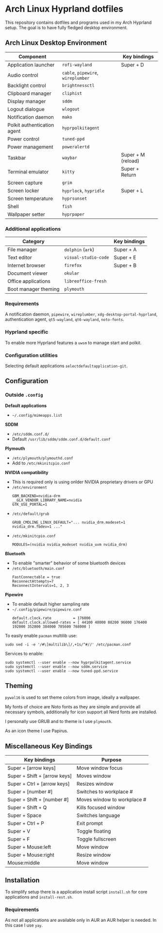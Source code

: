 # Arch Linux Hyprland dotfiles
This repository contains dotfiles and programs used in my Arch Hyprland setup. The goal is to have fully fledged desktop environment.
## Arch Linux Desktop Environment
| Component                   |                                    | Key bindings       |
| --------------------------- | ---------------------------------- | ------------------ |
| Application launcher        | `rofi-wayland`                     | Super + D          |
| Audio control               | `cable`, `pipewire`, `wireplumber` |                    |
| Backlight control           | `brightnessctl`                    |                    |
| Clipboard manager           | `cliphist`                         |                    |
| Display manager             | `sddm`                             |                    |
| Logout dialogue             | `wlogout`                          |                    |
| Notification daemon         | `mako`                             |                    |
| Polkit authentication agent | `hyprpolkitagent`                  |                    |
| Power control               | `tuned-ppd`                        |                    |
| Power management            | `poweralertd`                      |                    |
| Taskbar                     | `waybar`                           | Super + M (reload) |
| Terminal emulator           | `kitty`                            | Super + Return     |
| Screen capture              | `grim`                             |                    |
| Screen locker               | `hyprlock`, `hypridle`             | Super + L          |
| Screen temperature          | `hyprsunset`                       |                    |
| Shell                       | `fish`                             |                    |
| Wallpaper setter            | `hyprpaper`                        |                    |

### Additional applications
| Category             |                      | Key bindings |
| -------------------- | -------------------- | ------------ |
| File manager         | `dolphin` (`ark`)    | Super + A    |
| Text editor          | `visual-studio-code` | Super + E    |
| Internet browser     | `firefox`            | Super + B    |
| Document viewer      | `okular`             |              |
| Office applications  | `libreoffice-fresh`  |              |
| Boot manager theming | `plymouth`           |              |

### Requirements
A notification daemon, `pipewire`, `wireplumber`, `xdg-desktop-portal-hyprland`, authentication agent, `qt5-wayland`, `qt6-wayland`, `noto-fonts`.

### Hyprland specific
To enable more Hyprland features a `uwsm` to manage start and polkit.

### Configuration utilities
Selecting default applications `selectdefaultapplication-git`.

## Configuration
### Outside `.config`
**Default applications**
- `~/.config/mimeapps.list`

**SDDM**
- `/etc/sddm.conf.d/`
- Default `/usr/lib/sddm/sddm.conf.d/default.conf`

**Plymouth**
- `/etc/plymouth/plymouthd.conf`
- Add to `/etc/mkinitcpio.conf`

**NVIDIA compatibility**
- This is required only is using onlder NVIDIA proprietary drivers or GPU
- `/etc/environment`
  ```
  GBM_BACKEND=nvidia-drm
  __GLX_VENDOR_LIBRARY_NAME=nvidia
  GTK_USE_PORTAL=1
  ```
- `/etc/default/grub`
  ```
  GRUB_CMDLINE_LINUX_DEFAULT="... nvidia_drm.modeset=1 nvidia_drm.fbdev=1 ..."
  ```
- `/etc/mkinitcpio.conf`
  ```
  MODULES=(nvidia nvidia_modeset nvidia_uvm nvidia_drm)
  ```

**Bluetooth**
- To enable "smarter" behavior of some bluetooth devices
- `/etc/bluetooth/main.conf`
  ```
  FastConnectable = true
  ReconnectAttempts=7
  ReconnectIntervals=1, 2, 3
  ```

**Pipewire**
- To enable default higher sampling rate
- `~/.config/pipewire/pipewire.conf`
  ```
  default.clock.rate          = 176000
  default.clock.allowed-rates = [ 44100 48000 88200 96000 176400 192000 352800 384000 705600 768000 ]
  ```

To easily enable `pacman` multilib use:
```
sudo sed -i -e '/#\[multilib\]/,+1s/^#//' /etc/pacman.conf
```

Services to enable:
```
sudo systemctl --user enable --now hyprpolkitagent.service
sudo systemctl --user enable --now sddm.service
sudo systemctl --user enable --now tuned-ppd.service
```

## Theming
`pywal16` is used to set theme colors from image, ideally a wallpaper.

My fonts of choice are Noto fonts as they are simple and provide all necessary symbols, additionally for icon support all Nerd fonts are installed.

I personally use GRUB and to theme is I use `plymouth`.

As an icon theme I use Papirus.

## Miscellaneous Key Bindings
| Key bindings                 | Purpose                     |
| ---------------------------- | --------------------------- |
| Super + [arrow keys]         | Move window focus           |
| Super + Shift + [arrow keys] | Moves window                |
| Super + Ctrl + [arrow keys]  | Resizes window              |
| Super + [number #]           | Switches to workplace #     |
| Super + Shift + [number #]   | Moves window to workplace # |
| Super + Shift + Q            | Kills focused window        |
| Super + Space                | Switches language           |
| Super + Ctrl + P             | Exit prompt                 |
| Super + V                    | Toggle floating             |
| Super + F                    | Toggle fullscreen           |
| Super + Mouse:left           | Move window                 |
| Super + Mouse:right          | Resize window               |
| Mouse:middle                 | Move window                 |

## Installation
To simplify setup there is a application install script `install.sh` for core applications and `install-rest.sh`.
### Requirements
As not all applications are available only in AUR an AUR helper is needed. In this case I use `yay`.

